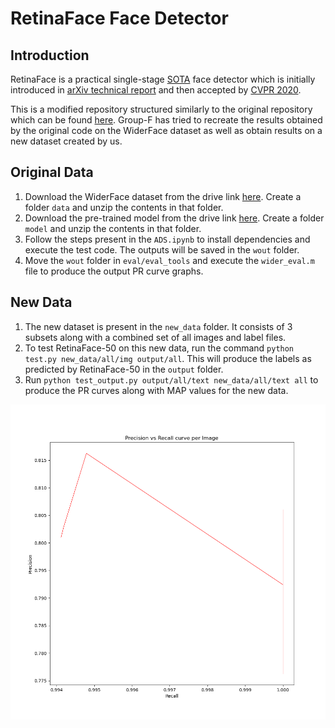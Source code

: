 # RetinaFace Face Detector

## Introduction

RetinaFace is a practical single-stage [SOTA](http://shuoyang1213.me/WIDERFACE/WiderFace_Results.html) face detector which is initially introduced in [arXiv technical report](https://arxiv.org/abs/1905.00641) and then accepted by [CVPR 2020](https://openaccess.thecvf.com/content_CVPR_2020/html/Deng_RetinaFace_Single-Shot_Multi-Level_Face_Localisation_in_the_Wild_CVPR_2020_paper.html).

This is a modified repository structured similarly to the original repository which can be found [here](https://github.com/deepinsight/insightface/tree/master/RetinaFace). Group-F has tried to recreate the results obtained by the original code on the WiderFace dataset as well as obtain results on a new dataset created by us. 

## Original Data

1. Download the WiderFace dataset from the drive link [here](). Create a folder `data` and unzip the contents in that folder. 
2. Download the pre-trained model from the drive link [here](). Create a folder `model` and unzip the contents in that folder.
3. Follow the steps present in the `ADS.ipynb` to install dependencies and execute the test code. The outputs will be saved in the `wout` folder. 
4. Move the `wout` folder in `eval/eval_tools` and execute the `wider_eval.m` file to produce the output PR curve graphs. 

## New Data

1. The new dataset is present in the `new_data` folder. It consists of 3 subsets along with a combined set of all images and label files. 
2. To test RetinaFace-50 on this new data, run the command `python test.py new_data/all/img output/all`. This will produce the labels as predicted by RetinaFace-50 in the `output` folder. 
3. Run `python test_output.py output/all/text new_data/all/text all` to produce the PR curves along with MAP values for the new data. 

![original](all.png)
